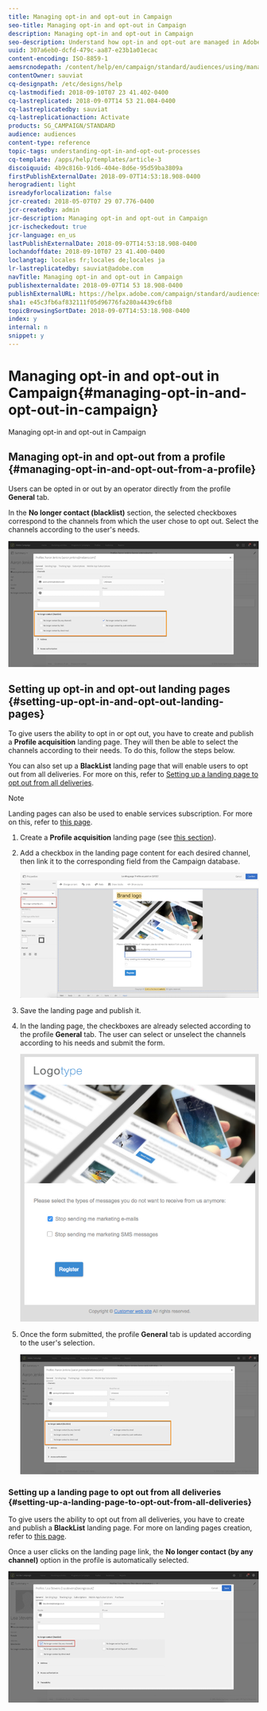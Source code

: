 ```yaml
---
title: Managing opt-in and opt-out in Campaign
seo-title: Managing opt-in and opt-out in Campaign
description: Managing opt-in and opt-out in Campaign
seo-description: Understand how opt-in and opt-out are managed in Adobe Campaign.
uuid: 307a6eb0-dcfd-479c-aa87-e23b1a01ecac
content-encoding: ISO-8859-1
aemsrcnodepath: /content/help/en/campaign/standard/audiences/using/managing-opt-in-and-opt-out-in-campaign
contentOwner: sauviat
cq-designpath: /etc/designs/help
cq-lastmodified: 2018-09-10T07 23 41.402-0400
cq-lastreplicated: 2018-09-07T14 53 21.084-0400
cq-lastreplicatedby: sauviat
cq-lastreplicationaction: Activate
products: SG_CAMPAIGN/STANDARD
audience: audiences
content-type: reference
topic-tags: understanding-opt-in-and-opt-out-processes
cq-template: /apps/help/templates/article-3
discoiquuid: 4b9c816b-91d6-404e-8d6e-95d59ba3809a
firstPublishExternalDate: 2018-09-07T14:53:18.908-0400
herogradient: light
isreadyforlocalization: false
jcr-created: 2018-05-07T07 29 07.776-0400
jcr-createdby: admin
jcr-description: Managing opt-in and opt-out in Campaign
jcr-ischeckedout: true
jcr-language: en_us
lastPublishExternalDate: 2018-09-07T14:53:18.908-0400
lochandoffdate: 2018-09-10T07 23 41.400-0400
loclangtag: locales fr;locales de;locales ja
lr-lastreplicatedby: sauviat@adobe.com
navTitle: Managing opt-in and opt-out in Campaign
publishexternaldate: 2018-09-07T14 53 18.908-0400
publishExternalURL: https://helpx.adobe.com/campaign/standard/audiences/using/managing-opt-in-and-opt-out-in-campaign.html
sha1: e45c3fb6af832111f05d96776fa280a4439c6fb8
topicBrowsingSortDate: 2018-09-07T14:53:18.908-0400
index: y
internal: n
snippet: y
---
```


# Managing opt-in and opt-out in Campaign{#managing-opt-in-and-opt-out-in-campaign}

Managing opt-in and opt-out in Campaign

## Managing opt-in and opt-out from a profile {#managing-opt-in-and-opt-out-from-a-profile}

Users can be opted in or out by an operator directly from the profile **General** tab.

In the **No longer contact (blacklist)** section, the selected checkboxes correspond to the channels from which the user chose to opt out. Select the channels according to the user's needs.

![](assets/optIn_landingPage_3.png)

## Setting up opt-in and opt-out landing pages {#setting-up-opt-in-and-opt-out-landing-pages}

To give users the ability to opt in or opt out, you have to create and publish a **Profile acquisition** landing page. They will then be able to select the channels according to their needs. To do this, follow the steps below.

You can also set up a **BlackList** landing page that will enable users to opt out from all deliveries. For more on this, refer to [Setting up a landing page to opt out from all deliveries](../../audiences/using/managing-opt-in-and-opt-out-in-campaign.md#setting-up-a-landing-page-to-opt-out-from-all-deliveries).

>[!NOTE]
>
>Landing pages can also be used to enable services subscription. For more on this, refer to [this page](../../channels/using/designing-a-landing-page.md#linking-a-form-to-a-service).

1. Create a **Profile acquisition** landing page (see [this section](../../channels/using/about-landing-pages.md)).
1. Add a checkbox in the landing page content for each desired channel, then link it to the corresponding field from the Campaign database.

   ![](assets/optIn_landingPage_1.png)

1. Save the landing page and publish it.
1. In the landing page, the checkboxes are already selected according to the profile **General** tab. The user can select or unselect the channels according to his needs and submit the form.

   ![](assets/optIn_landingPage_2.png)

1. Once the form submitted, the profile **General** tab is updated according to the user's selection.

   ![](assets/optIn_landingPage_3.png)

### Setting up a landing page to opt out from all deliveries {#setting-up-a-landing-page-to-opt-out-from-all-deliveries}

To give users the ability to opt out from all deliveries, you have to create and publish a **BlackList** landing page. For more on landing pages creation, refer to [this page](../../channels/using/about-landing-pages.md).

Once a user clicks on the landing page link, the **No longer contact (by any channel)** option in the profile is automatically selected.

![](assets/blacklisting_allChannels.png)


